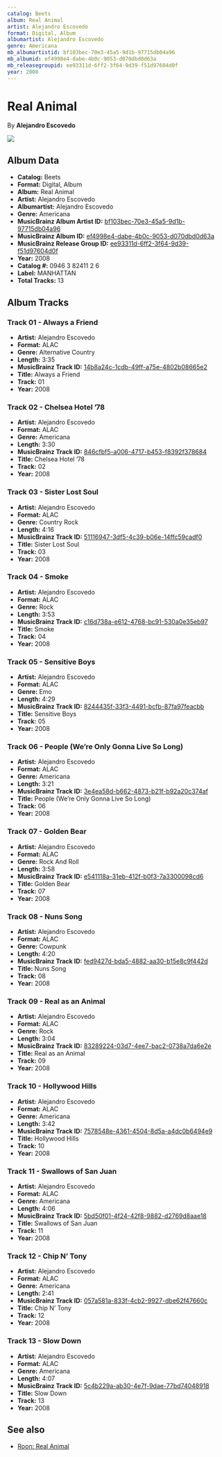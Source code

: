 ```yaml
---
catalog: Beets
album: Real Animal
artist: Alejandro Escovedo
format: Digital, Album
albumartist: Alejandro Escovedo
genre: Americana
mb_albumartistid: bf103bec-70e3-45a5-9d1b-97715db04a96
mb_albumid: ef4998e4-dabe-4b0c-9053-d070dbd0d63a
mb_releasegroupid: ee93311d-6ff2-3f64-9d39-f51d97604d0f
year: 2008
---
```


# Real Animal

By **Alejandro Escovedo**

![](../../assets/beetscovers/Alejandro_Escovedo-Real_Animal.jpg)

## Album Data

- **Catalog:** Beets
- **Format:** Digital, Album
- **Album:** Real Animal
- **Artist:** Alejandro Escovedo
- **Albumartist:** Alejandro Escovedo
- **Genre:** Americana
- **MusicBrainz Album Artist ID:** [bf103bec-70e3-45a5-9d1b-97715db04a96](https://musicbrainz.org/artist/bf103bec-70e3-45a5-9d1b-97715db04a96)
- **MusicBrainz Album ID:** [ef4998e4-dabe-4b0c-9053-d070dbd0d63a](https://musicbrainz.org/release/ef4998e4-dabe-4b0c-9053-d070dbd0d63a)
- **MusicBrainz Release Group ID:** [ee93311d-6ff2-3f64-9d39-f51d97604d0f](https://musicbrainz.org/release-group/ee93311d-6ff2-3f64-9d39-f51d97604d0f)
- **Year:** 2008
- **Catalog #:** 0946 3 82411 2 6
- **Label:** MANHATTAN
- **Total Tracks:** 13

## Album Tracks

### Track 01 - Always a Friend

- **Artist:** Alejandro Escovedo
- **Format:** ALAC
- **Genre:** Alternative Country
- **Length:** 3:35
- **MusicBrainz Track ID:** [14b8a24c-1cdb-49ff-a75e-4802b08665e2](https://musicbrainz.org/recording/14b8a24c-1cdb-49ff-a75e-4802b08665e2)
- **Title:** Always a Friend
- **Track:** 01
- **Year:** 2008

### Track 02 - Chelsea Hotel ’78

- **Artist:** Alejandro Escovedo
- **Format:** ALAC
- **Genre:** Americana
- **Length:** 3:30
- **MusicBrainz Track ID:** [846cfbf5-a006-4717-b453-f8392f378684](https://musicbrainz.org/recording/846cfbf5-a006-4717-b453-f8392f378684)
- **Title:** Chelsea Hotel ’78
- **Track:** 02
- **Year:** 2008

### Track 03 - Sister Lost Soul

- **Artist:** Alejandro Escovedo
- **Format:** ALAC
- **Genre:** Country Rock
- **Length:** 4:16
- **MusicBrainz Track ID:** [51116947-3df5-4c39-b06e-14ffc59cadf0](https://musicbrainz.org/recording/51116947-3df5-4c39-b06e-14ffc59cadf0)
- **Title:** Sister Lost Soul
- **Track:** 03
- **Year:** 2008

### Track 04 - Smoke

- **Artist:** Alejandro Escovedo
- **Format:** ALAC
- **Genre:** Rock
- **Length:** 3:53
- **MusicBrainz Track ID:** [c16d738a-e612-4768-bc91-530a0e35eb97](https://musicbrainz.org/recording/c16d738a-e612-4768-bc91-530a0e35eb97)
- **Title:** Smoke
- **Track:** 04
- **Year:** 2008

### Track 05 - Sensitive Boys

- **Artist:** Alejandro Escovedo
- **Format:** ALAC
- **Genre:** Emo
- **Length:** 4:29
- **MusicBrainz Track ID:** [8244435f-33f3-4491-bcfb-87fa97feacbb](https://musicbrainz.org/recording/8244435f-33f3-4491-bcfb-87fa97feacbb)
- **Title:** Sensitive Boys
- **Track:** 05
- **Year:** 2008

### Track 06 - People (We’re Only Gonna Live So Long)

- **Artist:** Alejandro Escovedo
- **Format:** ALAC
- **Genre:** Americana
- **Length:** 3:21
- **MusicBrainz Track ID:** [3e4ea58d-b662-4873-b21f-b92a20c374af](https://musicbrainz.org/recording/3e4ea58d-b662-4873-b21f-b92a20c374af)
- **Title:** People (We’re Only Gonna Live So Long)
- **Track:** 06
- **Year:** 2008

### Track 07 - Golden Bear

- **Artist:** Alejandro Escovedo
- **Format:** ALAC
- **Genre:** Rock And Roll
- **Length:** 3:58
- **MusicBrainz Track ID:** [e541118a-31eb-412f-b0f3-7a3300098cd6](https://musicbrainz.org/recording/e541118a-31eb-412f-b0f3-7a3300098cd6)
- **Title:** Golden Bear
- **Track:** 07
- **Year:** 2008

### Track 08 - Nuns Song

- **Artist:** Alejandro Escovedo
- **Format:** ALAC
- **Genre:** Cowpunk
- **Length:** 4:20
- **MusicBrainz Track ID:** [fed9427d-bda5-4882-aa30-b15e8c9f442d](https://musicbrainz.org/recording/fed9427d-bda5-4882-aa30-b15e8c9f442d)
- **Title:** Nuns Song
- **Track:** 08
- **Year:** 2008

### Track 09 - Real as an Animal

- **Artist:** Alejandro Escovedo
- **Format:** ALAC
- **Genre:** Rock
- **Length:** 3:04
- **MusicBrainz Track ID:** [83289224-03d7-4ee7-bac2-0738a7da6e2e](https://musicbrainz.org/recording/83289224-03d7-4ee7-bac2-0738a7da6e2e)
- **Title:** Real as an Animal
- **Track:** 09
- **Year:** 2008

### Track 10 - Hollywood Hills

- **Artist:** Alejandro Escovedo
- **Format:** ALAC
- **Genre:** Americana
- **Length:** 3:42
- **MusicBrainz Track ID:** [7578548e-4361-4504-8d5a-a4dc0b6494e9](https://musicbrainz.org/recording/7578548e-4361-4504-8d5a-a4dc0b6494e9)
- **Title:** Hollywood Hills
- **Track:** 10
- **Year:** 2008

### Track 11 - Swallows of San Juan

- **Artist:** Alejandro Escovedo
- **Format:** ALAC
- **Genre:** Americana
- **Length:** 4:06
- **MusicBrainz Track ID:** [5bd50f01-4f24-42f8-9882-d2769d8aae18](https://musicbrainz.org/recording/5bd50f01-4f24-42f8-9882-d2769d8aae18)
- **Title:** Swallows of San Juan
- **Track:** 11
- **Year:** 2008

### Track 12 - Chip N’ Tony

- **Artist:** Alejandro Escovedo
- **Format:** ALAC
- **Genre:** Americana
- **Length:** 2:41
- **MusicBrainz Track ID:** [057a581a-833f-4cb2-9927-dbe62f47660c](https://musicbrainz.org/recording/057a581a-833f-4cb2-9927-dbe62f47660c)
- **Title:** Chip N’ Tony
- **Track:** 12
- **Year:** 2008

### Track 13 - Slow Down

- **Artist:** Alejandro Escovedo
- **Format:** ALAC
- **Genre:** Americana
- **Length:** 4:07
- **MusicBrainz Track ID:** [5c4b229a-ab30-4e7f-9dae-77bd74048918](https://musicbrainz.org/recording/5c4b229a-ab30-4e7f-9dae-77bd74048918)
- **Title:** Slow Down
- **Track:** 13
- **Year:** 2008


## See also

- [Roon: Real Animal](../../Roon/Alejandro_Escovedo/Real_Animal.md)

